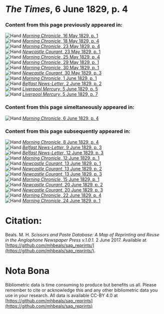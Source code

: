 # *The Times*, 6 June 1829, p. 4  
  
### Content from this page previously appeared in:  
![Hand](http://scissorsandpaste.net/wp-content/uploads/2017/06/smallhandpointer.png) [*Morning Chronicle*, 16 May 1829, p. 1](https://mhbeals.github.io/sap_html/Morning-Chronicle/Morning-Chronicle-16-May-1829-p-1)  
![Hand](http://scissorsandpaste.net/wp-content/uploads/2017/06/smallhandpointer.png) [*Morning Chronicle*, 18 May 1829, p. 4](https://mhbeals.github.io/sap_html/Morning-Chronicle/Morning-Chronicle-18-May-1829-p-4)  
![Hand](http://scissorsandpaste.net/wp-content/uploads/2017/06/smallhandpointer.png) [*Morning Chronicle*, 23 May 1829, p. 4](https://mhbeals.github.io/sap_html/Morning-Chronicle/Morning-Chronicle-23-May-1829-p-4)  
![Hand](http://scissorsandpaste.net/wp-content/uploads/2017/06/smallhandpointer.png) [*Newcastle Courant*, 23 May 1829, p. 1](https://mhbeals.github.io/sap_html/Newcastle-Courant/Newcastle-Courant-23-May-1829-p-1)  
![Hand](http://scissorsandpaste.net/wp-content/uploads/2017/06/smallhandpointer.png) [*Morning Chronicle*, 25 May 1829, p. 4](https://mhbeals.github.io/sap_html/Morning-Chronicle/Morning-Chronicle-25-May-1829-p-4)  
![Hand](http://scissorsandpaste.net/wp-content/uploads/2017/06/smallhandpointer.png) [*Morning Chronicle*, 29 May 1829, p. 1](https://mhbeals.github.io/sap_html/Morning-Chronicle/Morning-Chronicle-29-May-1829-p-1)  
![Hand](http://scissorsandpaste.net/wp-content/uploads/2017/06/smallhandpointer.png) [*Morning Chronicle*, 30 May 1829, p. 1](https://mhbeals.github.io/sap_html/Morning-Chronicle/Morning-Chronicle-30-May-1829-p-1)  
![Hand](http://scissorsandpaste.net/wp-content/uploads/2017/06/smallhandpointer.png) [*Newcastle Courant*, 30 May 1829, p. 3](https://mhbeals.github.io/sap_html/Newcastle-Courant/Newcastle-Courant-30-May-1829-p-3)  
![Hand](http://scissorsandpaste.net/wp-content/uploads/2017/06/smallhandpointer.png) [*Morning Chronicle*, 1 June 1829, p. 1](https://mhbeals.github.io/sap_html/Morning-Chronicle/Morning-Chronicle-1-June-1829-p-1)  
![Hand](http://scissorsandpaste.net/wp-content/uploads/2017/06/smallhandpointer.png) [*Belfast News-Letter*, 2 June 1829, p. 2](https://mhbeals.github.io/sap_html/Belfast-News-Letter/Belfast-News-Letter-2-June-1829-p-2)  
![Hand](http://scissorsandpaste.net/wp-content/uploads/2017/06/smallhandpointer.png) [*Liverpool Mercury*, 5 June 1829, p. 5](https://mhbeals.github.io/sap_html/Liverpool-Mercury/Liverpool-Mercury-5-June-1829-p-5)  
![Hand](http://scissorsandpaste.net/wp-content/uploads/2017/06/smallhandpointer.png) [*Liverpool Mercury*, 5 June 1829, p. 7](https://mhbeals.github.io/sap_html/Liverpool-Mercury/Liverpool-Mercury-5-June-1829-p-7)  
  
### Content from this page simeltaneously appeared in:  
![Hand](http://scissorsandpaste.net/wp-content/uploads/2017/06/smallhandpointer.png) [*Morning Chronicle*, 6 June 1829, p. 4](https://mhbeals.github.io/sap_html/Morning-Chronicle/Morning-Chronicle-6-June-1829-p-4)  
  
### Content from this page subsequently appeared in:  
![Hand](http://scissorsandpaste.net/wp-content/uploads/2017/06/smallhandpointer.png) [*Morning Chronicle*, 8 June 1829, p. 4](https://mhbeals.github.io/sap_html/Morning-Chronicle/Morning-Chronicle-8-June-1829-p-4)  
![Hand](http://scissorsandpaste.net/wp-content/uploads/2017/06/smallhandpointer.png) [*Belfast News-Letter*, 9 June 1829, p. 3](https://mhbeals.github.io/sap_html/Belfast-News-Letter/Belfast-News-Letter-9-June-1829-p-3)  
![Hand](http://scissorsandpaste.net/wp-content/uploads/2017/06/smallhandpointer.png) [*Belfast News-Letter*, 12 June 1829, p. 3](https://mhbeals.github.io/sap_html/Belfast-News-Letter/Belfast-News-Letter-12-June-1829-p-3)  
![Hand](http://scissorsandpaste.net/wp-content/uploads/2017/06/smallhandpointer.png) [*Morning Chronicle*, 12 June 1829, p. 1](https://mhbeals.github.io/sap_html/Morning-Chronicle/Morning-Chronicle-12-June-1829-p-1)  
![Hand](http://scissorsandpaste.net/wp-content/uploads/2017/06/smallhandpointer.png) [*Newcastle Courant*, 13 June 1829, p. 1](https://mhbeals.github.io/sap_html/Newcastle-Courant/Newcastle-Courant-13-June-1829-p-1)  
![Hand](http://scissorsandpaste.net/wp-content/uploads/2017/06/smallhandpointer.png) [*Newcastle Courant*, 13 June 1829, p. 2](https://mhbeals.github.io/sap_html/Newcastle-Courant/Newcastle-Courant-13-June-1829-p-2)  
![Hand](http://scissorsandpaste.net/wp-content/uploads/2017/06/smallhandpointer.png) [*Newcastle Courant*, 13 June 1829, p. 3](https://mhbeals.github.io/sap_html/Newcastle-Courant/Newcastle-Courant-13-June-1829-p-3)  
![Hand](http://scissorsandpaste.net/wp-content/uploads/2017/06/smallhandpointer.png) [*Morning Chronicle*, 15 June 1829, p. 1](https://mhbeals.github.io/sap_html/Morning-Chronicle/Morning-Chronicle-15-June-1829-p-1)  
![Hand](http://scissorsandpaste.net/wp-content/uploads/2017/06/smallhandpointer.png) [*Newcastle Courant*, 20 June 1829, p. 2](https://mhbeals.github.io/sap_html/Newcastle-Courant/Newcastle-Courant-20-June-1829-p-2)  
![Hand](http://scissorsandpaste.net/wp-content/uploads/2017/06/smallhandpointer.png) [*Newcastle Courant*, 20 June 1829, p. 3](https://mhbeals.github.io/sap_html/Newcastle-Courant/Newcastle-Courant-20-June-1829-p-3)  
![Hand](http://scissorsandpaste.net/wp-content/uploads/2017/06/smallhandpointer.png) [*Morning Chronicle*, 22 June 1829, p. 4](https://mhbeals.github.io/sap_html/Morning-Chronicle/Morning-Chronicle-22-June-1829-p-4)  
![Hand](http://scissorsandpaste.net/wp-content/uploads/2017/06/smallhandpointer.png) [*Morning Chronicle*, 24 June 1829, p. 1](https://mhbeals.github.io/sap_html/Morning-Chronicle/Morning-Chronicle-24-June-1829-p-1)  


# Citation: 

Beals. M. H. *Scissors and Paste Database: A Map of Reprinting and Reuse in the Anglophone Newspaper Press v.1.0.1.* 2 June 2017. Available at [https://github.com/mhbeals/sap_reprints/](https://github.com/mhbeals/sap_reprints/). 

# Nota Bona

Bibliometric data is time consuming to produce but benefits us all. Please remember to cite or acknowledge this and any other bibliometric data you use in your research. All data is available CC-BY 4.0 at [https://github.com/mhbeals/sap_reprints](https://github.com/mhbeals/sap_reprints)